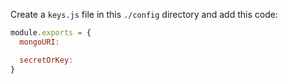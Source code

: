 Create a `keys.js` file in this `./config` directory and add this code:

```js
module.exports = {
  mongoURI:

  secretOrKey:
}
```
